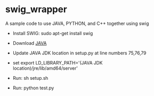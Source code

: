 # swig_wrapper
A sample code to use JAVA, PYTHON, and C++ together using swig

- Install SWIG: sudo apt-get install swig

- Download [JAVA](http://www.oracle.com/technetwork/java/javase/downloads/jdk8-downloads-2133151.html)

- Update JAVA JDK location in setup.py at line numbers 75,76,79

- set export LD_LIBRARY_PATH='(JAVA JDK location)/jre/lib/amd64/server'

- Run: sh setup.sh

- Run: python test.py

